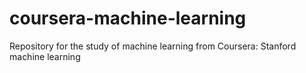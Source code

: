 # coursera-machine-learning
Repository for the study of machine learning from Coursera: Stanford machine learning
